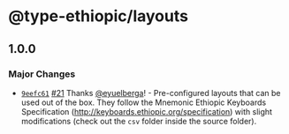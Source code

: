 # @type-ethiopic/layouts

## 1.0.0
### Major Changes



- [`9eefc61`](https://github.com/eyuelberga/type-ethiopic/commit/9eefc61edfedb35eb73ec6607719d60d5cab9540) [#21](https://github.com/eyuelberga/type-ethiopic/pull/21) Thanks [@eyuelberga](https://github.com/eyuelberga)! - Pre-configured layouts that can be used out of the box. They follow the Mnemonic Ethiopic Keyboards Specification (http://keyboards.ethiopic.org/specification) with slight modifications (check out the `csv` folder inside the source folder).
